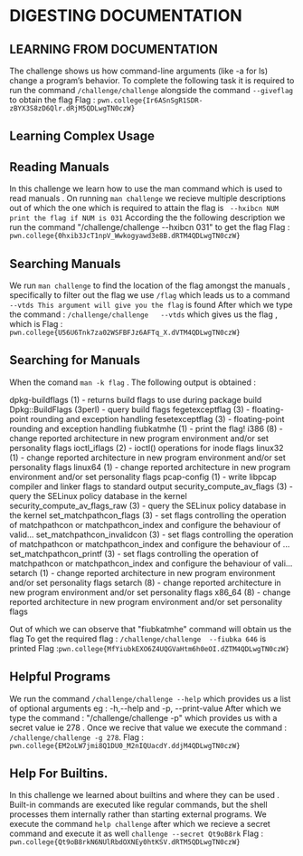 # DIGESTING DOCUMENTATION 

## LEARNING FROM DOCUMENTATION 

The challenge shows us how command-line arguments (like -a for ls) change a program’s behavior.
To complete the following task it is required to run the command `/challenge/challenge` alongside the command `--giveflag` to obtain the flag 
Flag : `pwn.college{Ir6ASnSgR1SDR-zBYX3S8zD6Qlr.dRjM5QDLwgTN0czW}`


## Learning Complex Usage 


## Reading Manuals

In this challenge we learn how to use the man command which is used to read manuals . On running `man challenge` we recieve multiple descriptions out of which the one which is required 
to attain the flag is 
` --hxibcn NUM
print the flag if NUM is 031`
According the the following description we run the command "/challenge/challenge --hxibcn 031" to get the flag 
Flag :  `pwn.college{0hxib3JcT1npV_Wwkogyawd3e8B.dRTM4QDLwgTN0czW}`

## Searching Manuals

We run `man challenge` to find the location of the flag amongst the manuals , specifically to filter out the flag we use `/flag` which leads us to a command `--vtds This argument will give you the flag` is found 
After which we type the command : 
`/challenge/challenge   --vtds` which gives us the flag , which is 
Flag : ` pwn.college{U56U6Tnk7za02WSFBFJz6AFTq_X.dVTM4QDLwgTN0czW}`

## Searching for Manuals

When  the comand `man -k flag` . The following output is obtained :

dpkg-buildflags (1)  - returns build flags to use during package build
Dpkg::BuildFlags (3perl) - query build flags
fegetexceptflag (3)  - floating-point rounding and exception handling
fesetexceptflag (3)  - floating-point rounding and exception handling
fiubkatmhe (1)       - print the flag!
i386 (8)             - change reported architecture in new program environment and/or set personality flags
ioctl_iflags (2)     - ioctl() operations for inode flags
linux32 (1)          - change reported architecture in new program environment and/or set personality flags
linux64 (1)          - change reported architecture in new program environment and/or set personality flags
pcap-config (1)      - write libpcap compiler and linker flags to standard output
security_compute_av_flags (3) - query the SELinux policy database in the kernel
security_compute_av_flags_raw (3) - query the SELinux policy database in the kernel
set_matchpathcon_flags (3) - set flags controlling the operation of matchpathcon or matchpathcon_index and configure the behaviour of valid...
set_matchpathcon_invalidcon (3) - set flags controlling the operation of matchpathcon or matchpathcon_index and configure the behaviour of ...
set_matchpathcon_printf (3) - set flags controlling the operation of matchpathcon or matchpathcon_index and configure the behaviour of vali...
setarch (1)          - change reported architecture in new program environment and/or set personality flags
setarch (8)          - change reported architecture in new program environment and/or set personality flags
x86_64 (8)           - change reported architecture in new program environment and/or set personality flags

Out of which we can observe that "fiubkatmhe" command will obtain us the flag 
To get the required flag : `/challenge/challenge  --fiubka 646` is printed 
Flag :`pwn.college{MfYiubkEXO6Z4UQGVaHtm6h0eOI.dZTM4QDLwgTN0czW}`

## Helpful Programs

We run the command `/challenge/challenge --help` which provides us a list of optional arguments eg : -h,--help and -p, --print-value
After which we type the command : "/challenge/challenge -p" which  provides us with a secret value ie 278 . Once we recive that value we execute the command : `/challenge/challenge -g 278`.
Flag : `pwn.college{EM2oLW7jmi8Q1DU0_M2nIQUacdY.ddjM4QDLwgTN0czW}`

## Help For Builtins.

In this challenge we learned about builtins and where they can be used . Built-in commands are executed like regular commands, but the shell processes them internally 
rather than starting external programs.
We execute the command `help challenge` after which we recieve a secret command and execute it as well `challenge --secret Qt9oB8rk`
Flag : `pwn.college{Qt9oB8rkN6NUlRbdOXNEy0htKSV.dRTM5QDLwgTN0czW}`
